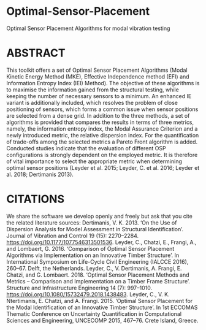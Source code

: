# Optimal-Sensor-Placement
Optimal Sensor Placement Algorithms for modal vibration testing

# ABSTRACT
This toolkit offers a set of Optimal Sensor Placement Algorithms (Modal Kinetic Energy Method (MKE), Effective Independence method (EFI) and Information Entropy Index (IEI) Method). The objective of these algorithms is to maximise the information gained from the structural testing, while keeping the number of necessary sensors to a minimum. An enhanced IE variant is additionally included, which resolves the problem of close positioning of sensors, which forms a common issue when sensor positions are selected from a dense grid. In addition to the three methods, a set of algorithms is provided that compares the results in terms of three metrics, namely, the information entropy index, the Modal Assurance Criterion and a newly introduced metric, the relative dispersion index. For the quantification of trade-offs among the selected metrics a Pareto Front algorithm is added. Conducted studies indicate that the evaluation of different OSP configurations is strongly dependent on the employed metric. It is therefore of vital importance to select the appropriate metric when determining optimal sensor positions (Leyder et al. 2015; Leyder, C. et al. 2016; Leyder et al. 2018; Dertimanis 2013).

# CITATIONS
We share the software we develop openly and freely but ask that you cite the related literature sources:
Dertimanis, V. K. 2013. ‘On the Use of Dispersion Analysis for Model Assessment in Structural Identification’. Journal of Vibration and Control 19 (15): 2270–2284. https://doi.org/10.1177/1077546313501536.
Leyder, C., Chatzi, E., Frangi, A., and Lombaert, G. 2016. ‘Comparison of Optimal Sensor Placement Algorithms via Implementation on an Innovative Timber Structure’. In International Symposium on Life-Cycle Civil Engineering (IALCCE 2016), 260–67. Delft, the Netherlands.
Leyder, C., V. Dertimanis, A. Frangi, E. Chatzi, and G. Lombaert. 2018. ‘Optimal Sensor Placement Methods and Metrics – Comparison and Implementation on a Timber Frame Structure’. Structure and Infrastructure Engineering 14 (7): 997–1010. https://doi.org/10.1080/15732479.2018.1438483.
Leyder, C., V. K. Ntertimanis, E. Chatzi, and A. Frangi. 2015. ‘Optimal Sensor Placement for the Modal Identification of an Innovative Timber Structure’. In 1st ECCOMAS Thematic Conference on Uncertainty Quantification in Computational Sciences and Engineering, UNCECOMP 2015, 467–76. Crete Island, Greece.

